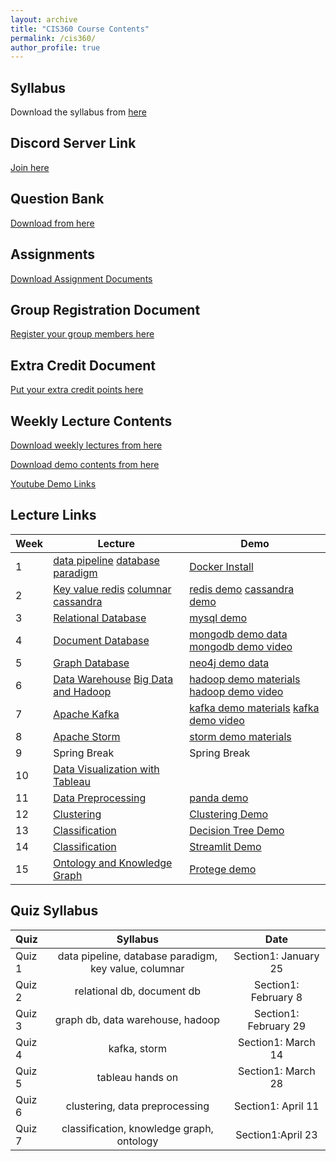 ```yaml
---
layout: archive
title: "CIS360 Course Contents"
permalink: /cis360/
author_profile: true
---
```


## Syllabus

Download the syllabus from [here](https://drive.google.com/file/d/1hcBUd_TXoVSUbRYVOLhWrkDB-d0EqpBm/view?usp=sharing)

## Discord Server Link

[Join here](https://discord.gg/cm68SAQsjE)


## Question Bank

[Download from here](https://docs.google.com/document/d/1RTBmIfEL97SVBlWfj82aTslCjk-OmalLpKBRP4XeD6s/edit)


## Assignments

[Download Assignment Documents](https://drive.google.com/drive/folders/1AbfwEFduCUjpOIJjfE4j54lqO9KCK1-s?usp=sharing)


## Group Registration Document
[Register your group members here](https://docs.google.com/document/d/1V5nWjfOmb0366FwMbzKauQ-uf_ela2TZSekjY0sBrfY/edit?usp=sharing)


## Extra Credit Document
[Put your extra credit points here](https://docs.google.com/document/d/1K2j93A379tNnm2V7SB2nqLjr9YeiFUnwb-R8W8D_MFs/edit?usp=sharing)


## Weekly Lecture Contents

[Download weekly lectures from here](https://drive.google.com/drive/folders/1hyHWXq21BdxpMu9xtMKZvq360L1gXRMd?usp=sharing)

[Download demo contents from here](https://drive.google.com/drive/folders/1vsqyNg9FFL8QtFMTX1u48g-6hodpfYI8?usp=sharing)

[Youtube Demo Links](https://www.youtube.com/playlist?list=PLxKRmRMqH7no3DVFUlvkp1cjkg9BNCCfu)



## Lecture Links

|Week              | Lecture | Demo |
| --------| -------------------------- | ----------------- |
| 1       |   [data pipeline](https://drive.google.com/drive/folders/1vs68eU3jaN6Ia3J38I65XjHpcvaKFeYc?usp=sharing)  [database paradigm](https://drive.google.com/drive/folders/1hddVtellfrkYVGRoHM0KkL7H_FIk0O9T?usp=sharing)| [Docker Install](https://docs.docker.com/get-docker/) |
| 2       |   [Key value redis](https://drive.google.com/drive/folders/1hh_m_M20X3-xGwfJB83ybfiifKfW563Y?usp=sharing)  [columnar cassandra](https://drive.google.com/drive/folders/1hjbjy6A82-EcFFBy3oll2Fzt_drsisVo?usp=sharing)| [redis demo](https://drive.google.com/drive/folders/1hh_m_M20X3-xGwfJB83ybfiifKfW563Y?usp=sharing) [cassandra demo](https://www.youtube.com/watch?v=AhSI0wRGzBo&ab_channel=RahatRafiq) |
| 3       |   [Relational Database](https://drive.google.com/drive/folders/1hlAuZsO5SkyTsXkDAiIXDwvXWcIiQrG-?usp=sharing)  | [mysql demo](https://youtu.be/nxT0xp4MMS8?si=NsNpYSC3dCWV5V0O)|
| 4       |   [Document Database](https://drive.google.com/drive/folders/1hlUb-qcp00w3aJJT3ZscusLMo7y3IbTl?usp=sharing)  | [mongodb demo data](https://drive.google.com/drive/folders/19neNtlpX7IRP7H8wgJlsAE1VhSkv-w8R?usp=sharing) [mongodb demo video](https://youtu.be/fVHItutUv00?si=7SVInH0QYqwKP2sg)|
| 5       |   [Graph Database](https://drive.google.com/drive/folders/1hnoRIg_sc6wioJIRLpJ1uZ4Zt_rhD_-N?usp=sharing)  | [neo4j demo data](https://drive.google.com/drive/folders/14qj3IZ0a5aoNgdDDfbFay2hHfui15nFz?usp=sharing)|
| 6       |   [Data Warehouse](https://drive.google.com/drive/folders/1hnsWMZDqo3ZP3ZVAIMsyLBu1ejkxIXrt?usp=sharing) [Big Data and Hadoop](https://drive.google.com/drive/folders/1hq_h2r6bWmL22e2DN6izGtAAYWJiqRhh?usp=sharing)   | [hadoop demo materials](https://drive.google.com/drive/folders/1A329ahRUTjgF8s-rf2ZCAo7EK7v1ChDV?usp=sharing) [hadoop demo video](https://www.youtube.com/watch?v=Q1YQ9s2uxvs&list=PLxKRmRMqH7no3DVFUlvkp1cjkg9BNCCfu&index=4&t=315s&ab_channel=RahatRafiq)|
| 7       |   [Apache Kafka](https://drive.google.com/drive/folders/1hqq4hXAnVNE9Lx4fEi0bl3DcqnO7iFxd?usp=sharing) | [kafka demo materials](https://drive.google.com/drive/folders/1Bk_y7UyBSYZjzfVft8NQLyLkTukgVnZp?usp=sharing) [kafka demo video](https://www.youtube.com/watch?v=LxfbS-CK5wQ&list=PLxKRmRMqH7no3DVFUlvkp1cjkg9BNCCfu&index=5&t=1168s&ab_channel=RahatRafiq)|
| 8       |   [Apache Storm](https://drive.google.com/drive/folders/1hrKOyKPtIqt5XAFMGXYxsE2P_f5JUBpj?usp=sharing) | [storm demo materials](https://drive.google.com/drive/folders/1Ay6I9hP_XCWKn_EKQ95TOAz73RBKNW3w?usp=sharing)|
| 9       |   Spring Break| Spring Break|
| 10      |   [Data Visualization with Tableau](https://drive.google.com/drive/folders/1h0j8VkxDM4MG9o87s85fNrSMyr-eun0Y?usp=sharing) | |
| 11      |   [Data Preprocessing](https://drive.google.com/drive/folders/1hw4KQ9TIWyuky-lfVwFsgFKPT8swqjrw?usp=sharing) | [panda demo](https://drive.google.com/drive/folders/1CduF8gG3CiOWkUnESWiK87piJphgix5M?usp=sharing)|
| 12      |   [Clustering](https://drive.google.com/drive/folders/1hvbAYfRhRCSEdYoI5YgYW6T2u_LBPlMA?usp=sharing) | [Clustering Demo](https://drive.google.com/drive/folders/1JT8cWlYutpN7bOd8mTJ6EdaJjKmiiuL2?usp=sharing) |
| 13      |   [Classification](https://drive.google.com/drive/folders/1hvC8_NdFkKuQ4uoUurCXKrlPMmNJus-W?usp=sharing) |[Decision Tree Demo](https://drive.google.com/drive/folders/1ClhFcqAcD3PM8iD4CdA99W-rY95zr14T?usp=sharing) |
| 14      |   [Classification](https://drive.google.com/drive/folders/1hvC8_NdFkKuQ4uoUurCXKrlPMmNJus-W?usp=sharing) | [Streamlit Demo](https://drive.google.com/drive/folders/10h8XDnfAAQL2dfvFe5GVJajGetR1F85X?usp=sharing)|
| 15      |   [Ontology and Knowledge Graph](https://drive.google.com/drive/folders/1AmLsVk2-nqsOofwXDnMozkJp2EGDnmDf?usp=sharing) | [Protege demo](https://drive.google.com/drive/folders/1AmLsVk2-nqsOofwXDnMozkJp2EGDnmDf?usp=sharing)|


## Quiz Syllabus

| Quiz      | Syllabus | Date |
| :---        |:----:   | :----:   | 
| Quiz 1      |  data pipeline, database paradigm, key value, columnar    | Section1: January 25 |
| Quiz 2   |relational db, document db |  Section1: February 8 |
| Quiz 3   | graph db, data warehouse, hadoop | Section1: February 29 |
| Quiz 4   | kafka, storm | Section1: March 14 |
| Quiz 5  | tableau hands on |  Section1: March 28 |
| Quiz 6  | clustering, data preprocessing | Section1: April 11 |
| Quiz 7  | classification, knowledge graph, ontology |  Section1:April 23 |

